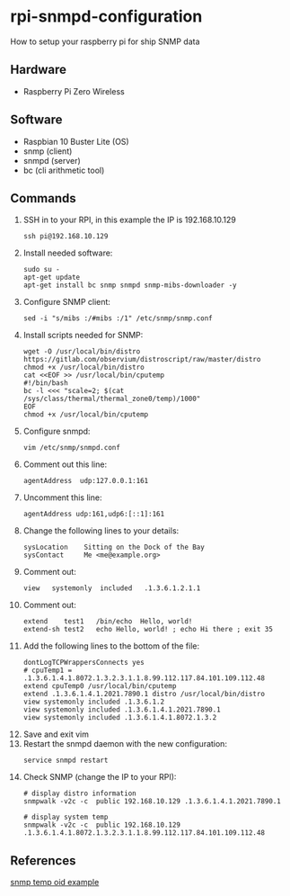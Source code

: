 # rpi-snmpd-configuration
How to setup your raspberry pi for ship SNMP data

## Hardware
- Raspberry Pi Zero Wireless

## Software
- Raspbian 10 Buster Lite (OS)
- snmp (client)
- snmpd (server)
- bc (cli arithmetic tool)

## Commands
1. SSH in to your RPI, in this example the IP is 192.168.10.129
    ```
    ssh pi@192.168.10.129
    ```
1. Install needed software:
    ```
    sudo su -
    apt-get update
    apt-get install bc snmp snmpd snmp-mibs-downloader -y
    ```
1. Configure SNMP client:
    ```
    sed -i "s/mibs :/#mibs :/1" /etc/snmp/snmp.conf
    ```
1. Install scripts needed for SNMP:
    ```
    wget -O /usr/local/bin/distro https://gitlab.com/observium/distroscript/raw/master/distro
    chmod +x /usr/local/bin/distro
    cat <<EOF >> /usr/local/bin/cputemp
    #!/bin/bash
    bc -l <<< "scale=2; $(cat /sys/class/thermal/thermal_zone0/temp)/1000"
    EOF
    chmod +x /usr/local/bin/cputemp
    ```
1. Configure snmpd:
    ```
    vim /etc/snmp/snmpd.conf
    ```
1. Comment out this line:
    ```
    agentAddress  udp:127.0.0.1:161
    ```
1. Uncomment this line:
    ```
    agentAddress udp:161,udp6:[::1]:161
    ```
1. Change the following lines to your details:
    ```
    sysLocation    Sitting on the Dock of the Bay
    sysContact     Me <me@example.org>
    ```
1. Comment out:
    ```
    view   systemonly  included   .1.3.6.1.2.1.1
    ```
1. Comment out:
    ```
    extend    test1   /bin/echo  Hello, world!
    extend-sh test2   echo Hello, world! ; echo Hi there ; exit 35
    ```
1. Add the following lines to the bottom of the file:
    ```
    dontLogTCPWrappersConnects yes
    # cpuTemp1 = .1.3.6.1.4.1.8072.1.3.2.3.1.1.8.99.112.117.84.101.109.112.48
    extend cpuTemp0 /usr/local/bin/cputemp
    extend .1.3.6.1.4.1.2021.7890.1 distro /usr/local/bin/distro
    view systemonly included .1.3.6.1.2
    view systemonly included .1.3.6.1.4.1.2021.7890.1
    view systemonly included .1.3.6.1.4.1.8072.1.3.2
    ```
1. Save and exit vim
1. Restart the snmpd daemon with the new configuration:
    ```
    service snmpd restart
    ```
1. Check SNMP (change the IP to your RPI):
    ```
    # display distro information
    snmpwalk -v2c -c  public 192.168.10.129 .1.3.6.1.4.1.2021.7890.1

    # display system temp
    snmpwalk -v2c -c  public 192.168.10.129 .1.3.6.1.4.1.8072.1.3.2.3.1.1.8.99.112.117.84.101.109.112.48
    ```

## References
[snmp temp oid example](https://www.reddit.com/r/PFSENSE/comments/cnjddc/howto_retrieve_cpu_temp_and_other_data_over_snmp/)
